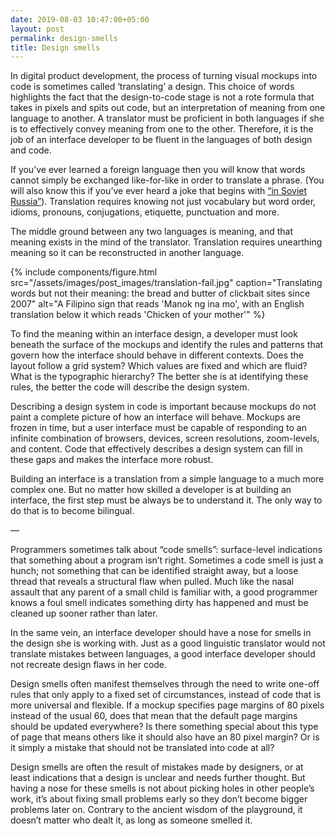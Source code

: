 ```yaml
---
date: 2019-08-03 10:47:00+05:00
layout: post
permalink: design-smells
title: Design smells
---
```


In digital product development, the process of turning visual mockups into code is sometimes called ‘translating’ a design. This choice of words highlights the fact that the design-to-code stage is not a rote formula that takes in pixels and spits out code, but an interpretation of meaning from one language to another. A translator must be proficient in both languages if she is to effectively convey meaning from one to the other. Therefore, it is the job of an interface developer to be fluent in the languages of both design and code.

If you’ve ever learned a foreign language then you will know that words cannot simply be exchanged like-for-like in order to translate a phrase. (You will also know this if you’ve ever heard a joke that begins with [“in Soviet Russia”](https://en.wikipedia.org/wiki/Russian_reversal)). Translation requires knowing not just vocabulary but word order, idioms, pronouns, conjugations, etiquette, punctuation and more.

The middle ground between any two languages is meaning, and that meaning exists in the mind of the translator. Translation requires unearthing meaning so it can be reconstructed in another language.

{% include components/figure.html src="/assets/images/post_images/translation-fail.jpg" caption="Translating words but not their meaning: the bread and butter of clickbait sites since 2007" alt="A Filipino sign that reads 'Manok ng ina mo', with an English translation below it which reads 'Chicken of your mother'" %}

To find the meaning within an interface design, a developer must look beneath the surface of the mockups and identify the rules and patterns that govern how the interface should behave in different contexts. Does the layout follow a grid system? Which values are fixed and which are fluid? What is the typographic hierarchy? The better she is at identifying these rules, the better the code will describe the design system.

Describing a design system in code is important because mockups do not paint a complete picture of how an interface will behave. Mockups are frozen in time, but a user interface must be capable of responding to an infinite combination of browsers, devices, screen resolutions, zoom-levels, and content. Code that effectively describes a design system can fill in these gaps and makes the interface more robust.

Building an interface is a translation from a simple language to a much more complex one. But no matter how skilled a developer is at building an interface, the first step must be always be to understand it. The only way to do that is to become bilingual.

—

Programmers sometimes talk about “code smells”: surface-level indications that something about a program isn’t right. Sometimes a code smell is just a hunch; not something that can be identified straight away, but a loose thread that reveals a structural flaw when pulled. Much like the nasal assault that any parent of a small child is familiar with, a good programmer knows a foul smell indicates something dirty has happened and must be cleaned up sooner rather than later.

In the same vein, an interface developer should have a nose for smells in the design she is working with. Just as a good linguistic translator would not translate mistakes between languages, a good interface developer should not recreate design flaws in her code.

Design smells often manifest themselves through the need to write one-off rules that only apply to a fixed set of circumstances, instead of code that is more universal and flexible. If a mockup specifies page margins of 80 pixels instead of the usual 60, does that mean that the default page margins should be updated everywhere? Is there something special about this type of page that means others like it should also have an 80 pixel margin? Or is it simply a mistake that should not be translated into code at all?

Design smells are often the result of mistakes made by designers, or at least indications that a design is unclear and needs further thought. But having a nose for these smells is not about picking holes in other people’s work, it’s about fixing small problems early so they don’t become bigger problems later on. Contrary to the ancient wisdom of the playground, it doesn’t matter who dealt it, as long as someone smelled it.
